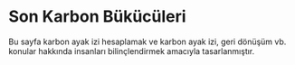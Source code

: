 # Son Karbon Bükücüleri
Bu sayfa karbon ayak izi hesaplamak ve karbon ayak izi, geri dönüşüm vb. konular hakkında insanları bilinçlendirmek amacıyla tasarlanmıştır.
